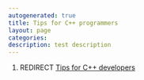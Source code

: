```yaml
---
autogenerated: true
title: Tips for C++ programmers
layout: page
categories: 
description: test description
---
```


1.  REDIRECT [Tips for C++ developers](Tips_for_C++_developers)

